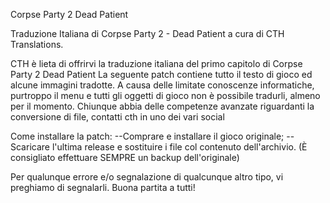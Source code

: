 Corpse Party 2 Dead Patient

Traduzione Italiana di Corpse Party 2 - Dead Patient a cura di CTH Translations.


CTH è lieta di offrirvi la traduzione italiana del primo capitolo di Corpse Party 2 Dead Patient
La seguente patch contiene tutto il testo di gioco ed alcune immagini tradotte. A causa delle limitate conoscenze informatiche, purtroppo il menu e tutti gli oggetti di gioco non è possibile tradurli, almeno per il momento.
Chiunque abbia delle competenze avanzate riguardanti la conversione di file, contatti cth in uno dei vari social

Come installare la patch:
--Comprare e installare il gioco originale;
--Scaricare l'ultima release e sostituire i file col contenuto dell'archivio.
(È consigliato effettuare SEMPRE un backup dell'originale)

Per qualunque errore e/o segnalazione di qualcunque altro tipo, vi preghiamo di segnalarli.
Buona partita a tutti!
